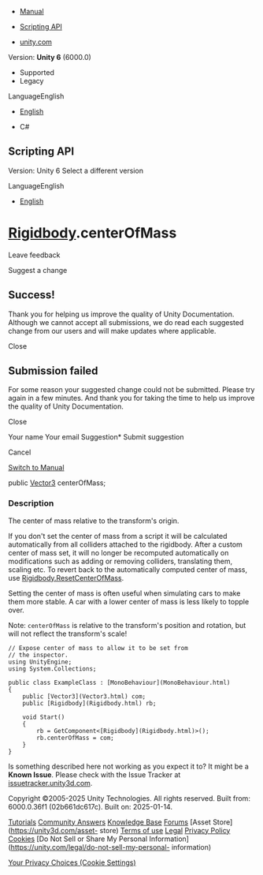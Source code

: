 [ ]()

  * [Manual](../Manual/index.html)
  * [Scripting API](../ScriptReference/index.html)

  * [unity.com](https://unity.com/)

Version: **Unity 6** (6000.0)

  * Supported
  * Legacy

LanguageEnglish

  * [English]()

  * C#

[ ](https://docs.unity3d.com)

## Scripting API

Version: Unity 6 Select a different version

LanguageEnglish

  * [English]()

#  [Rigidbody](Rigidbody.html).centerOfMass

Leave feedback

Suggest a change

## Success!

Thank you for helping us improve the quality of Unity Documentation. Although
we cannot accept all submissions, we do read each suggested change from our
users and will make updates where applicable.

Close

## Submission failed

For some reason your suggested change could not be submitted. Please <a>try
again</a> in a few minutes. And thank you for taking the time to help us
improve the quality of Unity Documentation.

Close

Your name Your email Suggestion* Submit suggestion

Cancel

[Switch to Manual](../Manual/class-Rigidbody.html "Go to Rigidbody Component
in the Manual")

public [Vector3](Vector3.html) centerOfMass;

### Description

The center of mass relative to the transform's origin.

If you don't set the center of mass from a script it will be calculated
automatically from all colliders attached to the rigidbody. After a custom
center of mass set, it will no longer be recomputed automatically on
modifications such as adding or removing colliders, translating them, scaling
etc. To revert back to the automatically computed center of mass, use
[Rigidbody.ResetCenterOfMass](Rigidbody.ResetCenterOfMass.html).  
  
Setting the center of mass is often useful when simulating cars to make them
more stable. A car with a lower center of mass is less likely to topple over.  
  
Note: `centerOfMass` is relative to the transform's position and rotation, but
will not reflect the transform's scale!

    
    
    // Expose center of mass to allow it to be set from
    // the inspector.
    using UnityEngine;
    using System.Collections;  
      
    public class ExampleClass : [MonoBehaviour](MonoBehaviour.html)
    {
        public [Vector3](Vector3.html) com;
        public [Rigidbody](Rigidbody.html) rb;  
      
        void Start()
        {
            rb = GetComponent<[Rigidbody](Rigidbody.html)>();
            rb.centerOfMass = com;
        }
    }
    

Is something described here not working as you expect it to? It might be a
**Known Issue**. Please check with the Issue Tracker at
[issuetracker.unity3d.com](https://issuetracker.unity3d.com).

Copyright ©2005-2025 Unity Technologies. All rights reserved. Built from:
6000.0.36f1 (02b661dc617c). Built on: 2025-01-14.

[Tutorials](https://unity3d.com/learn) [Community
Answers](https://answers.unity3d.com) [Knowledge
Base](https://support.unity3d.com/hc/en-us)
[Forums](https://forum.unity3d.com) [Asset Store](https://unity3d.com/asset-
store) [Terms of use](https://docs.unity3d.com/Manual/TermsOfUse.html)
[Legal](https://unity.com/legal) [Privacy
Policy](https://unity.com/legal/privacy-policy)
[Cookies](https://unity.com/legal/cookie-policy) [Do Not Sell or Share My
Personal Information](https://unity.com/legal/do-not-sell-my-personal-
information)

[Your Privacy Choices (Cookie Settings)](javascript:void\(0\);)


